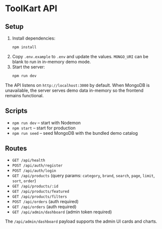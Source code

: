 # ToolKart API

## Setup

1. Install dependencies:
   ```bash
   npm install
   ```
2. Copy `.env.example` to `.env` and update the values. `MONGO_URI` can be blank to run in in-memory demo mode.
3. Start the server:
   ```bash
   npm run dev
   ```

The API listens on `http://localhost:3000` by default. When MongoDB is unavailable, the server serves demo data in-memory so the frontend remains functional.

## Scripts

- `npm run dev` – start with Nodemon
- `npm start` – start for production
- `npm run seed` – seed MongoDB with the bundled demo catalog

## Routes

- `GET /api/health`
- `POST /api/auth/register`
- `POST /api/auth/login`
- `GET /api/products` (query params: `category`, `brand`, `search`, `page`, `limit`, `sort`, `order`)
- `GET /api/products/:id`
- `GET /api/products/featured`
- `GET /api/products/filters`
- `POST /api/orders` (auth required)
- `GET /api/orders` (auth required)
- `GET /api/admin/dashboard` (admin token required)

The `/api/admin/dashboard` payload supports the admin UI cards and charts.
